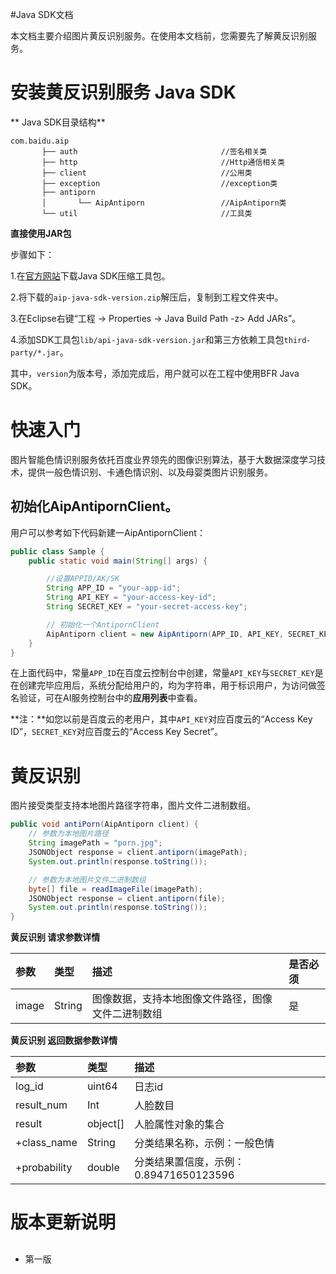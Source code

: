 #Java SDK文档

本文档主要介绍图片黄反识别服务。在使用本文档前，您需要先了解黄反识别服务。

# 安装黄反识别服务 Java SDK

** Java SDK目录结构**

    com.baidu.aip
           ├── auth                                //签名相关类
           ├── http                                //Http通信相关类
           ├── client                              //公用类
           ├── exception                           //exception类
           ├── antiporn
           │       └── AipAntiporn                 //AipAntiporn类
           └── util                                //工具类


**直接使用JAR包**

步骤如下：

1.在[官方网站](http://ai.baidu.com/sdk)下载Java SDK压缩工具包。

2.将下载的`aip-java-sdk-version.zip`解压后，复制到工程文件夹中。

3.在Eclipse右键“工程 -> Properties -> Java Build Path -z> Add JARs”。

4.添加SDK工具包`lib/api-java-sdk-version.jar`和第三方依赖工具包`third-party/*.jar`。

其中，`version`为版本号，添加完成后，用户就可以在工程中使用BFR Java SDK。


# 快速入门

图片智能色情识别服务依托百度业界领先的图像识别算法，基于大数据深度学习技术，提供一般色情识别、卡通色情识别、以及母婴类图片识别服务。

## 初始化AipAntipornClient。

用户可以参考如下代码新建一AipAntipornClient：

```java
public class Sample {
    public static void main(String[] args) {

        //设置APPID/AK/SK
        String APP_ID = "your-app-id";
        String API_KEY = "your-access-key-id";
        String SECRET_KEY = "your-secret-access-key";

        // 初始化一个AntipornClient
        AipAntiporn client = new AipAntiporn(APP_ID, API_KEY, SECRET_KEY);
    }
}
```
在上面代码中，常量`APP_ID`在百度云控制台中创建，常量`API_KEY`与`SECRET_KEY`是在创建完毕应用后，系统分配给用户的，均为字符串，用于标识用户，为访问做签名验证，可在AI服务控制台中的**应用列表**中查看。  

**注：**如您以前是百度云的老用户，其中`API_KEY`对应百度云的“Access Key ID”，`SECRET_KEY`对应百度云的“Access Key Secret”。

# 黄反识别

图片接受类型支持本地图片路径字符串，图片文件二进制数组。

```java
public void antiPorn(AipAntiporn client) {
    // 参数为本地图片路径
    String imagePath = "porn.jpg";
    JSONObject response = client.antiporn(imagePath);
    System.out.println(response.toString());

    // 参数为本地图片文件二进制数组
    byte[] file = readImageFile(imagePath);
    JSONObject response = client.antiporn(file);
    System.out.println(response.toString());
}
```

**黄反识别 请求参数详情**

| 参数    | 类型     | 描述                        | 是否必须 |
| :---- | :----- | :------------------------ | :--- |
| image | String | 图像数据，支持本地图像文件路径，图像文件二进制数组 | 是    |

**黄反识别 返回数据参数详情**

| 参数           | 类型       | 描述                          |
| :----------- | :------- | :-------------------------- |
| log_id       | uint64   | 日志id                        |
| result_num   | Int      | 人脸数目                        |
| result       | object[] | 人脸属性对象的集合                   |
| +class_name  | String   | 分类结果名称，示例：一般色情              |
| +probability | double   | 分类结果置信度，示例：0.89471650123596 |

# 版本更新说明

##

* 第一版

